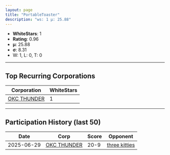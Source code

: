 ```yaml
---
layout: page
title: "PortableToaster"
description: "ws: 1 μ: 25.88"
---
```

- **WhiteStars**: 1
- **Rating**: 0.96
- **μ**: 25.88  
- **σ**: 8.31
- W: 1, L: 0, T: 0

---

## Top Recurring Corporations

| Corporation | WhiteStars |
| --- | --- |
| [OKC THUNDER](https://ws.tsl.rocks/corp/e0d10ea9212daec497d7fbfc5e33cb87a175d27e7024ea9da117385db5dbf3c2/) | 1 |

---

## Participation History (last 50)

| Date | Corp | Score | Opponent |
| --- | --- | --- | --- |
| 2025-06-29 | [OKC THUNDER](https://ws.tsl.rocks/corp/e0d10ea9212daec497d7fbfc5e33cb87a175d27e7024ea9da117385db5dbf3c2/) | 20-9 | [three kitties](https://ws.tsl.rocks/corp/04ae72b5736fbdc80a2fe9e4c2baaad3258a1e0ef0acc8122295fb64d6b3d292/) |